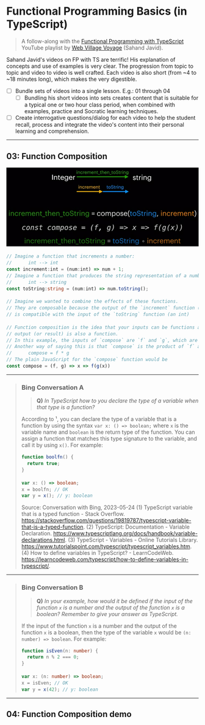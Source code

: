 # Functional Programming Basics (in TypeScript)

> A follow-along with the [Functional Programming with TypeScript](https://www.youtube.com/playlist?list=PLuPevXgCPUIMbCxBEnc1dNwboH6e2ImQo) YouTube playlist by [Web Village Voyage](https://www.youtube.com/@webvv) (Sahand Javid).

Sahand Javid's videos on FP with TS are terrific! His explanation of concepts and use of examples is very clear. The progression from topic to topic and video to video is well crafted. Each video is also short (from ~4 to ~18 minutes long), which makes the very digestible.

- [ ] Bundle sets of videos into a single lesson. E.g.: 01 through 04
  - [ ] Bundling his short videos into sets creates content that is suitable for a typical one or two hour class period, when combined with examples, practice and Socratic learning techniques.
- [ ] Create interrogative questions/dialog for each video to help the student recall, process and integrate the video's content into their personal learning and comprehension.

----

## 03: Function Composition

![](./images/03-Function-Composition.jpeg)

```ts
// Imagine a function that increments a number:
//      int --> int
const increment:int = (num:int) => num + 1;
// Imagine a function that produces the string representation of a number:
//      int --> string
const toString:string = (num:int) => num.toString();

// Imagine we wanted to combine the effects of these functions.
// They are composable because the output of the `increment` function (an int)
// is compatible with the input of the `toString` function (an int)

// Function composition is the idea that your inputs can be functions and the
// output (or result) is also a function.
// In this example, the inputs of `compose` are `f` and `g`, which are functions.
// Another way of saying this is that `compose` is the product of `f` and `g`, or
//      compose = f * g
// The plain JavaScript for the `compose` function would be
const compose = (f, g) => x => f(g(x))
```

----

> ### Bing Conversation A
>
> > **Q)** *In TypeScript how to you declare the type of a variable when that type is a function?*
>
> According to ¹, you can declare the type of a variable that is a function by using the syntax `var x: () => boolean;` where `x` is the variable name and `boolean` is the return type of the function. You can assign a function that matches this type signature to the variable, and call it by using `x()`. For example:
>
> ```typescript
> function boolfn() {
>   return true;
> }
>
> var x: () => boolean;
> x = boolfn; // OK
> var y = x(); // y: boolean
> ```
>
> Source: Conversation with Bing, 2023-05-24
> (1) TypeScript variable that is a typed function - Stack Overflow. https://stackoverflow.com/questions/19819787/typescript-variable-that-is-a-typed-function.
> (2) TypeScript: Documentation - Variable Declaration. https://www.typescriptlang.org/docs/handbook/variable-declarations.html.
> (3) TypeScript - Variables - Online Tutorials Library. https://www.tutorialspoint.com/typescript/typescript_variables.htm.
> (4) How to define variables in TypeScript? - LearnCodeWeb. https://learncodeweb.com/typescript/how-to-define-variables-in-typescript/.

----

> ### Bing Conversation B
>
> > **Q)** *In your example, how would it be defined if the input of the function `x` is a number and the output of the function `x` is a boolean? Remember to give your answer as TypeScript.*
>
> If the input of the function `x` is a number and the output of the function `x` is a boolean, then the type of the variable `x` would be `(n: number) => boolean`. For example:
>
> ```typescript
> function isEven(n: number) {
>   return n % 2 === 0;
> }
>
> var x: (n: number) => boolean;
> x = isEven; // OK
> var y = x(42); // y: boolean
> ```

----

## 04: Function Composition demo

